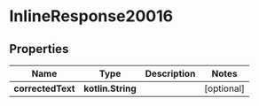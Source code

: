 
# InlineResponse20016

## Properties
Name | Type | Description | Notes
------------ | ------------- | ------------- | -------------
**correctedText** | **kotlin.String** |  |  [optional]



